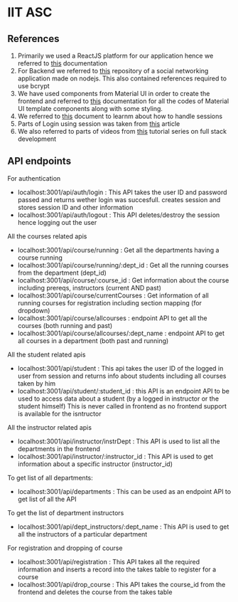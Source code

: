 # IIT ASC

## References

1) Primarily we used a ReactJS platform for our application hence we referred to [this](https://reactjs.org/docs/getting-started.html) documentation
2) For Backend we referred to [this](https://github.com/AkshayAlenchery/picter-app) repository of a social networking application made on nodejs. This also contained references required to use bcrypt
3) We have used components from Material UI in order to create the frontend and referred to [this](https://mui.com/) documentation for all the codes of Material UI template components along with some styling.
4) We referred to [this](https://www.section.io/engineering-education/session-management-in-nodejs-using-expressjs-and-express-session/) document to learnm about how to handle sessions
5) Parts of Login using session was taken from [this](https://medium.com/@evangow/server-authentication-basics-express-sessions-passport-and-curl-359b7456003d) article
6) We also referred to parts of videos from [this](https://www.youtube.com/playlist?list=PLpPqplz6dKxUaZ630TY1BFIo5nP-_x-nL) tutorial series on full stack development

## API endpoints

For authentication
- localhost:3001/api/auth/login : This API takes the user ID and password passed and returns wether login was succesfull. creates session and stores session ID and other information
- localhost:3001/api/auth/logout : This API deletes/destroy the session hence logging out the user

All the courses related apis
- localhost:3001/api/course/running   : Get all the departments having a course running
- localhost:3001/api/course/running/:dept_id : Get all the running courses from the department (dept_id)
- localhost:3001/api/course/:course_id : Get information about the course including prereqs, instructors (current AND past)
- localhost:3001/api/course/currentCourses : Get information of all running courses for registration including section mapping (for dropdown)
- localhost:3001/api/course/allcourses : endpoint API to get all the courses (both running and past)
- localhost:3001/api/course/allcourses/:dept_name : endpoint API to get all courses in a department (both past and running)

All the student related apis
- localhost:3001/api/student : This api takes the user ID of the logged in user from session and returns info about students including all courses taken by him
- localhost:3001/api/student/:student_id : this API is an endpoint API to be used to access data about a student (by a logged in instructor or the student himself) This is never called in frontend as no frontend support is available for the isntructor

All the instructor related apis
- localhost:3001/api/instructor/instrDept : This API is used to list all the departments in the frontend
- localhost:3001/api/instructor/:instructor_id : This API is used to get information about a specific instructor (instructor_id)

To get list of all departments:
- localhost:3001/api/departments : This can be used as an endpoint API to get list of all the API

To get the list of department instructors
- localhost:3001/api/dept_instructors/:dept_name : This API is used to get all the instructors of a particular department

For registration and dropping of course
- localhost:3001/api/registration : This API takes all the required information and inserts a record into the takes table to register for a course
- localhost:3001/api/drop_course : This API takes the course_id from the frontend and deletes the course from the takes table